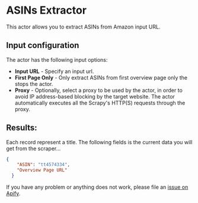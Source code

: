 # ASINs Extractor

This actor allows you to extract ASINs from Amazon input URL.
 
## Input configuration

The actor has the following input options:

- **Input URL** - Specify an input url.
- **First Page Only** - Only extract ASINs from first overview page only the stops the actor.
- **Proxy** - Optionally, select a proxy to be used by the actor,
  in order to avoid IP address-based blocking by the target website.
  The actor automatically executes all the Scrapy's HTTP(S) requests through the proxy.

## Results:

Each record represent a title. The following fields is the current data you will get from the scraper...

```json
{
    "ASIN": "tt4574334",
    "Overview Page URL"
  }
```

If you have any problem or anything does not work,
please file an [issue on Apify](https://console.apify.com/actors/ZZQ9).
